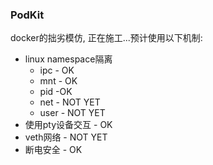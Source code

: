 ### PodKit

docker的拙劣模仿, 正在施工...预计使用以下机制:

- linux namespace隔离
    - ipc - OK
    - mnt - OK
    - pid -OK
    - net - NOT YET
    - user - NOT YET
- 使用pty设备交互 - OK
- veth网络 - NOT YET
- 断电安全 - OK